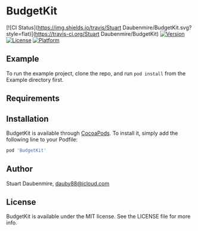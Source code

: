 # BudgetKit

[![CI Status](https://img.shields.io/travis/Stuart Daubenmire/BudgetKit.svg?style=flat)](https://travis-ci.org/Stuart Daubenmire/BudgetKit)
[![Version](https://img.shields.io/cocoapods/v/BudgetKit.svg?style=flat)](https://cocoapods.org/pods/BudgetKit)
[![License](https://img.shields.io/cocoapods/l/BudgetKit.svg?style=flat)](https://cocoapods.org/pods/BudgetKit)
[![Platform](https://img.shields.io/cocoapods/p/BudgetKit.svg?style=flat)](https://cocoapods.org/pods/BudgetKit)

## Example

To run the example project, clone the repo, and run `pod install` from the Example directory first.

## Requirements

## Installation

BudgetKit is available through [CocoaPods](https://cocoapods.org). To install
it, simply add the following line to your Podfile:

```ruby
pod 'BudgetKit'
```

## Author

Stuart Daubenmire, dauby88@icloud.com

## License

BudgetKit is available under the MIT license. See the LICENSE file for more info.
